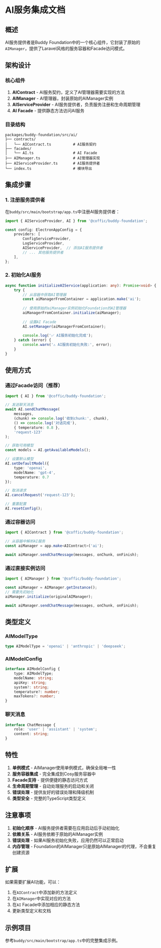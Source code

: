 # AI服务集成文档

## 概述

AI服务提供者是Buddy Foundation中的一个核心组件，它封装了原始的`AIManager`，提供了Laravel风格的服务容器和Facade访问模式。

## 架构设计

### 核心组件

1. **AIContract** - AI服务契约，定义了AI管理器需要实现的方法
2. **AIManager** - AI管理器，封装原始的AIManager实例
3. **AIServiceProvider** - AI服务提供者，负责服务注册和生命周期管理
4. **AI Facade** - 提供静态方法访问AI服务

### 目录结构

```
packages/buddy-foundation/src/ai/
├── contracts/
│   └── AIContract.ts          # AI服务契约
├── facades/
│   └── AI.ts                  # AI Facade
├── AIManager.ts               # AI管理器实现
├── AIServiceProvider.ts       # AI服务提供者
└── index.ts                   # 模块导出
```

## 集成步骤

### 1. 注册服务提供者

在`buddy/src/main/bootstrap/app.ts`中注册AI服务提供者：

```typescript
import { AIServiceProvider, AI } from '@coffic/buddy-foundation';

const config: ElectronAppConfig = {
    providers: [
        ConfigServiceProvider,
        LogServiceProvider,
        AIServiceProvider,  // 添加AI服务提供者
        // ... 其他服务提供者
    ],
};
```

### 2. 初始化AI服务

```typescript
async function initializeAIService(application: any): Promise<void> {
    try {
        // 从容器中获取AI管理器
        const aiManagerFromContainer = application.make('ai');
        
        // 使用原始的aiManager实例初始化Foundation的AI管理器
        aiManagerFromContainer.initialize(aiManager);
        
        // 设置AI Facade
        AI.setManager(aiManagerFromContainer);
        
        console.log('✅ AI服务初始化完成');
    } catch (error) {
        console.warn('⚠️ AI服务初始化失败:', error);
    }
}
```

## 使用方式

### 通过Facade访问（推荐）

```typescript
import { AI } from '@coffic/buddy-foundation';

// 发送聊天消息
await AI.sendChatMessage(
    messages,
    (chunk) => console.log('收到chunk:', chunk),
    () => console.log('对话完成'),
    { temperature: 0.8 },
    'request-123'
);

// 获取可用模型
const models = AI.getAvailableModels();

// 设置默认模型
AI.setDefaultModel({
    type: 'openai',
    modelName: 'gpt-4',
    temperature: 0.7
});

// 取消请求
AI.cancelRequest('request-123');

// 重置配置
AI.resetConfig();
```

### 通过容器访问

```typescript
import { AIContract } from '@coffic/buddy-foundation';

// 从容器中解析AI服务
const aiManager = app.make<AIContract>('ai');

await aiManager.sendChatMessage(messages, onChunk, onFinish);
```

### 通过直接实例访问

```typescript
import { AIManager } from '@coffic/buddy-foundation';

const aiManager = AIManager.getInstance();
// 需要先初始化
aiManager.initialize(originalAIManager);

await aiManager.sendChatMessage(messages, onChunk, onFinish);
```

## 类型定义

### AIModelType

```typescript
type AIModelType = 'openai' | 'anthropic' | 'deepseek';
```

### AIModelConfig

```typescript
interface AIModelConfig {
    type: AIModelType;
    modelName: string;
    apiKey: string;
    system?: string;
    temperature?: number;
    maxTokens?: number;
}
```

### 聊天消息

```typescript
interface ChatMessage {
    role: 'user' | 'assistant' | 'system';
    content: string;
}
```

## 特性

1. **单例模式** - AIManager使用单例模式，确保全局唯一性
2. **服务容器集成** - 完全集成到Cosy服务容器中
3. **Facade支持** - 提供便捷的静态访问方式
4. **生命周期管理** - 自动处理服务的启动和关闭
5. **错误处理** - 提供友好的错误处理和降级机制
6. **类型安全** - 完整的TypeScript类型定义

## 注意事项

1. **初始化顺序** - AI服务提供者需要在应用启动后手动初始化
2. **依赖关系** - AI服务依赖于原始的AIManager实例
3. **错误处理** - 如果AI服务初始化失败，应用仍然可以正常启动
4. **内存管理** - Foundation的AIManager只是原始AIManager的代理，不会重复创建资源

## 扩展

如果需要扩展AI功能，可以：

1. 在`AIContract`中添加新的方法定义
2. 在`AIManager`中实现对应的方法
3. 在`AI` Facade中添加相应的静态方法
4. 更新类型定义和文档

## 示例项目

参考`buddy/src/main/bootstrap/app.ts`中的完整集成示例。 